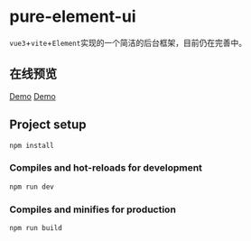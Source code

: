 # pure-element-ui
`vue3`+`vite`+`Element`实现的一个简洁的后台框架，目前仍在完善中。
## 在线预览
[Demo](https://oopg233.github.io/pure-element-ui/)
<a href="https://oopg233.github.io/pure-element-ui/" target="_blank">Demo</a>
## Project setup
```
npm install
```

### Compiles and hot-reloads for development
```
npm run dev
```

### Compiles and minifies for production
```
npm run build
```

